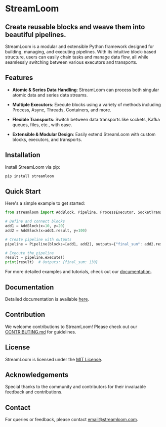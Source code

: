 # StreamLoom

## Create reusable blocks and weave them into beautiful pipelines.

StreamLoom is a modular and extensible Python framework designed for building, managing, and executing pipelines. With its intuitive block-based structure, users can easily chain tasks and manage data flow, all while seamlessly switching between various executors and transports.

## Features

- **Atomic & Series Data Handling**: StreamLoom can process both singular atomic data and series data streams.

- **Multiple Executors**: Execute blocks using a variety of methods including Process, Async, Threads, Containers, and more.

- **Flexible Transports**: Switch between data transports like sockets, Kafka queues, files, etc., with ease.

- **Extensible & Modular Design**: Easily extend StreamLoom with custom blocks, executors, and transports.

## Installation

Install StreamLoom via pip:

```bash
pip install streamloom
```

## Quick Start

Here's a simple example to get started:

```python
from streamloom import AddBlock, Pipeline, ProcessExecutor, SocketTransport

# Define and connect blocks
add1 = AddBlock(x=10, y=20)
add2 = AddBlock(x=add1.result, y=100)

# Create pipeline with outputs
pipeline = Pipeline(blocks=[add1, add2], outputs={"final_sum": add2.result})

# Execute the pipeline
result = pipeline.execute()
print(result)  # Outputs: {final_sum: 130}
```

For more detailed examples and tutorials, check out our [documentation](documentation_link).

## Documentation

Detailed documentation is available [here](documentation_link).

## Contribution

We welcome contributions to StreamLoom! Please check out our [CONTRIBUTING.md](link_to_contributing_file) for guidelines.

## License

StreamLoom is licensed under the [MIT License](link_to_license_file).

## Acknowledgements

Special thanks to the community and contributors for their invaluable feedback and contributions.

## Contact

For queries or feedback, please contact [email@streamloom.com](mailto:sanygeek@gmail.com).

